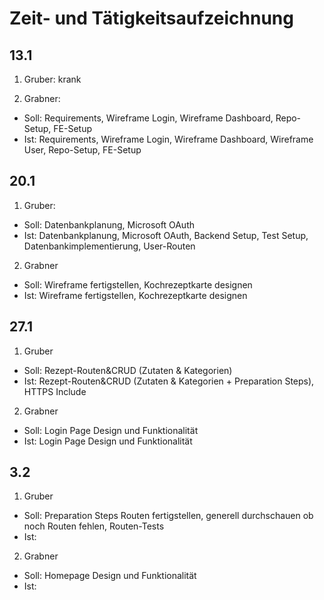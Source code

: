# Zeit- und Tätigkeitsaufzeichnung

## 13.1

1. Gruber:
   krank

2. Grabner:

- Soll: Requirements, Wireframe Login, Wireframe Dashboard, Repo-Setup, FE-Setup
- Ist: Requirements, Wireframe Login, Wireframe Dashboard, Wireframe User, Repo-Setup, FE-Setup

## 20.1

1. Gruber:

- Soll: Datenbankplanung, Microsoft OAuth
- Ist: Datenbankplanung, Microsoft OAuth, Backend Setup, Test Setup, Datenbankimplementierung, User-Routen

2. Grabner

- Soll: Wireframe fertigstellen, Kochrezeptkarte designen
- Ist: Wireframe fertigstellen, Kochrezeptkarte designen

## 27.1

1. Gruber

- Soll: Rezept-Routen&CRUD (Zutaten & Kategorien)
- Ist: Rezept-Routen&CRUD (Zutaten & Kategorien + Preparation Steps), HTTPS Include

2. Grabner

- Soll: Login Page Design und Funktionalität
- Ist: Login Page Design und Funktionalität

## 3.2

1. Gruber

- Soll: Preparation Steps Routen fertigstellen, generell durchschauen ob noch Routen fehlen, Routen-Tests
- Ist:
  
2. Grabner

- Soll: Homepage Design und Funktionalität
- Ist:
 
